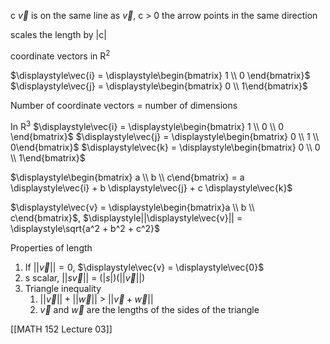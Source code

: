 c $\displaystyle\vec{v}$ is on the same line as $\displaystyle\vec{v}$, c > 0
	the arrow points in the same direction

scales the length by |c|

coordinate vectors in R<sup>2</sup>

$\displaystyle\vec{i} = \displaystyle\begin{bmatrix} 1 \\ 0 \end{bmatrix}$ $\displaystyle\vec{j} = \displaystyle\begin{bmatrix} 0 \\ 1\end{bmatrix}$

Number of coordinate vectors = number of dimensions

In R<sup>3</sup> $\displaystyle\vec{i} = \displaystyle\begin{bmatrix} 1 \\ 0 \\ 0 \end{bmatrix}$ $\displaystyle\vec{j} = \displaystyle\begin{bmatrix} 0 \\ 1 \\ 0\end{bmatrix}$ $\displaystyle\vec{k} = \displaystyle\begin{bmatrix} 0 \\ 0 \\ 1\end{bmatrix}$

$\displaystyle\begin{bmatrix} a \\ b \\ c\end{bmatrix} = a \displaystyle\vec{i} + b \displaystyle\vec{j} + c \displaystyle\vec{k}$


$\displaystyle\vec{v} = \displaystyle\begin{bmatrix}a \\ b \\ c\end{bmatrix}$, $\displaystyle||\displaystyle\vec{v}|| = \displaystyle\sqrt{a^2 + b^2 + c^2}$

Properties of length
1) If $\displaystyle||\displaystyle\vec{v}|| = 0$, $\displaystyle\vec{v} = \displaystyle\vec{0}$
2) s scalar, $\displaystyle||s\displaystyle\vec{v}||$ = $(|s|) (||\displaystyle\vec{v}||)$
3) Triangle inequality
	1) $||\displaystyle\vec{v}|| + ||\displaystyle\vec{w}$|| > ||$\displaystyle\vec{v} + \displaystyle\vec{w}$||
	2) $\displaystyle\vec{v}$ and $\displaystyle\vec{w}$ are the lengths of the sides of the triangle


[[MATH 152 Lecture 03]]